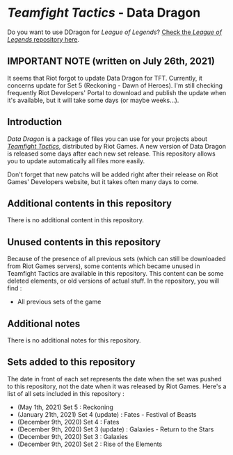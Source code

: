 # _Teamfight Tactics_ - Data Dragon

Do you want to use DDragon for _League of Legends_? [Check the _League of Legends_ repository here](https://github.com/InFinity54/LoL_DDragon).

## IMPORTANT NOTE (written on July 26th, 2021)
It seems that Riot forgot to update Data Dragon for TFT. Currently, it concerns update for Set 5 (Reckoning - Dawn of Heroes). I'm still checking frequently Riot Developers' Portal to download and publish the update when it's available, but it will take some days (or maybe weeks...).

## Introduction
_Data Dragon_ is a package of files you can use for your projects about [_Teamfight Tactics_](https://teamfighttactics.leagueoflegends.com), distributed by Riot Games. A new version of Data Dragon is released some days after each new set release. This repository allows you to update automatically all files more easily.

Don't forget that new patchs will be added right after their release on Riot Games' Developers website, but it takes often many days to come. 

## Additional contents in this repository
There is no additional content in this repository.

## Unused contents in this repository
Because of the presence of all previous sets (which can still be downloaded from Riot Games servers), some contents which became unused in Teamfight Tactics are available in this repository. This content can be some deleted elements, or old versions of actual stuff. In the repository, you will find :

- All previous sets of the game

## Additional notes
There is no additional notes for this repository.

## Sets added to this repository
The date in front of each set represents the date when the set was pushed to this repository, not the date when it was released by Riot Games. Here's a list of all sets included in this repository :

- (May 1th, 2021) Set 5 : Reckoning
- (January 21th, 2021) Set 4 (update) : Fates - Festival of Beasts
- (December 9th, 2020) Set 4 : Fates
- (December 9th, 2020) Set 3 (update) : Galaxies - Return to the Stars
- (December 9th, 2020) Set 3 : Galaxies
- (December 9th, 2020) Set 2 : Rise of the Elements
